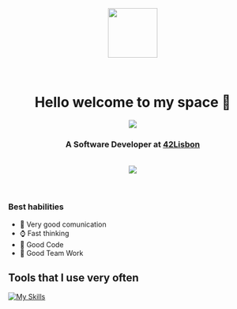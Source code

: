 <div align=center>
	<img src=https://media.giphy.com/media/ve43TyDQ3B4me7d22z/giphy.gif width=100 />
</div>
<br>
<br>
<div align=center>
	<h1> Hello welcome to my space 🚀 </h1>
	<img src="https://profile-counter.glitch.me/PedroVMota/count.svg" />
	<h3> A Software Developer at
		<a href="https://www.42lisboa.com/">
			42Lisbon
		</a>
	</h3>
	<br>
	<a href="https://www.linkedin.com/in/pedro-mota-6370192a3/">
		<img src="https://skillicons.dev/icons?i=linkedin" />
	</a>
</div>
<br>
<br>

### **Best habilities**

- 💬 Very good comunication
- ⌚ Fast thinking
- 📖 Good Code
- 🏢 Good Team Work

## Tools that I use very often

[![My Skills](https://skillicons.dev/icons?i=js,html,css,c,cpp,vue,python,tailwindcss,docker,powershell,nodejs,java,react,cs,git,github,bash,blender,dotnet,neovim,gitlab,mysql)](https://skillicons.dev)
